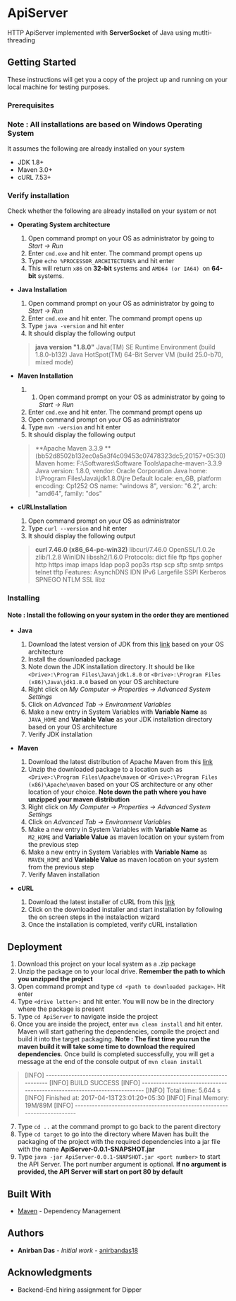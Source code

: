 # ApiServer

HTTP ApiServer implemented with **ServerSocket** of Java using mutlti-threading 

## Getting Started

These instructions will get you a copy of the project up and running on your local machine for testing purposes.

### Prerequisites

### **Note : All installations are based on Windows Operating System**

It assumes the following are already installed on your system

* JDK 1.8+
* Maven 3.0+
* cURL 7.53+

### Verify installation 

Check whether the following are already installed on your system or not

* **Operating System architecture**
	1. Open command prompt on your OS as administrator by going to _Start -> Run_
	2. Enter `cmd.exe` and hit enter. The command prompt opens up
	3. Type `echo %PROCESSOR_ARCHITECTURE%` and hit enter
	4. This will return `x86` on **32-bit** systems and `AMD64 (or IA64) `on **64-bit** systems.

* **Java Installation**
	1. Open command prompt on your OS as administrator by going to _Start -> Run_
	2. Enter `cmd.exe` and hit enter. The command prompt opens up
	3. Type `java -version` and hit enter
	4. It should display the following output
	> **java version "1.8.0"**
	> Java(TM) SE Runtime Environment (build 1.8.0-b132)
	> Java HotSpot(TM) 64-Bit Server VM (build 25.0-b70, mixed mode)

* **Maven Installation**
	1. 1. Open command prompt on your OS as administrator by going to _Start -> Run_
	2. Enter `cmd.exe` and hit enter. The command prompt opens up
	3. Open command prompt on your OS as administrator
	4. Type `mvn -version` and hit enter
	5. It should display the following output
	> **Apache Maven 3.3.9 **
	> (bb52d8502b132ec0a5a3f4c09453c07478323dc5;20157+05:30)
Maven home: F:\Softwares\Software Tools\apache-maven-3.3.9
Java version: 1.8.0, vendor: Oracle Corporation
Java home: I:\Program Files\Java\jdk1.8.0\jre
Default locale: en_GB, platform encoding: Cp1252
OS name: "windows 8", version: "6.2", arch: "amd64", family: "dos"

* **cURLInstallation**
	1. Open command prompt on your OS as administrator
	2. Type `curl --version` and hit enter
	3. It should display the following output
	> **curl 7.46.0 (x86_64-pc-win32)** libcurl/7.46.0 OpenSSL/1.0.2e zlib/1.2.8 WinIDN libssh2/1.6.0
	> Protocols: dict file ftp ftps gopher http https imap imaps ldap pop3 pop3s rtsp scp sftp smtp smtps telnet tftp
Features: AsynchDNS IDN IPv6 Largefile SSPI Kerberos SPNEGO NTLM SSL libz

### Installing 

#### **Note : Install the following on your system in the order they are mentioned**

* **Java**

	1. Download the latest version of JDK from this [link](http://www.oracle.com/technetwork/java/javase/downloads/jdk8-downloads-2133151.html) based on your OS architecture
	2. Install the downloaded package
	3. Note down the JDK installation directory. It should be like ` <Drive>:\Program Files\Java\jdk1.8.0 ` or ` <Drive>:\Program Files (x86)\Java\jdk1.8.0 ` based on your OS architecture
	4. Right click on _My Computer -> Properties -> Advanced System Settings_
	5. Click on _Advanced Tab -> Environment Variables_
	6. Make a new entry in System Variables with **Variable Name** as `JAVA_HOME` and **Variable Value** as your JDK installation directory based on your OS architecture
	7. Verify JDK installation

* **Maven**

	1. Download the latest distribution of Apache Maven from this [link](http://mirror.fibergrid.in/apache/maven/maven-3/3.5.0/binaries/apache-maven-3.5.0-bin.zip) 
	2. Unzip the downloaded package to a location such as  ` <Drive>:\Program Files\Apache\maven ` or ` <Drive>:\Program Files (x86)\Apache\maven ` based on your OS architecture or any other location of your choice. **Note down the path where you have unzipped your maven distribution**
	3. Right click on _My Computer -> Properties -> Advanced System Settings_
	4. Click on _Advanced Tab -> Environment Variables_
	5. Make a new entry in System Variables with **Variable Name** as `M2_HOME` and **Variable Value** as maven location on your system from the previous step
	6. Make a new entry in System Variables with **Variable Name** as `MAVEN_HOME` and **Variable Value** as maven location on your system from the previous step
	7. Verify Maven installation

* **cURL**

	1. Download the latest installer of cURL from this [link](http://www.confusedbycode.com/curl/) 
	2. Click on the downloaded installer and start installation by following the on screen steps in the instalaction wizard
	3. Once the installation is completed, verify cURL installation

## Deployment

 1. Download this project on your local system as a .zip package
 2. Unzip the package on to your local drive. **Remember the path to which you unzipped the project**
 3. Open command prompt and type `cd <path to downloaded package>`. Hit enter
 4. Type `<drive letter>:` and hit enter. You will now be in the directory where the package is present
 5. Type `cd ApiServer` to navigate inside the project
 6. Once you are inside the project, enter `mvn clean install` and hit enter. Maven will start gathering the dependencies, compile the project and build it into the target packaging. **Note : The first time you run the maven build it will take some time to download the required dependencies**. Once build is completed successfully, you will get a message  at the end of the console output of `mvn clean install`
 > [INFO] ------------------------------------------------------------------------
 > [INFO] BUILD SUCCESS
 > [INFO] ------------------------------------------------------------------------
 > [INFO] Total time: 5.644 s
 > [INFO] Finished at: 2017-04-13T23:01:20+05:30
 > [INFO] Final Memory: 19M/89M
 > [INFO] ------------------------------------------------------------------------
	
 7. Type `cd ..` at the command prompt to go back to the parent
    directory
 8. Type `cd target` to go into the directory where Maven has built the packaging of the project with the required dependencies into a jar file with the name **ApiServer-0.0.1-SNAPSHOT.jar**
 9.  Type `java -jar ApiServer-0.0.1-SNAPSHOT.jar <port number>` to start the API Server. The port number argument is optional. **If no argument is provided, the API Server will start on port 80 by default**
 
## Built With

* [Maven](https://maven.apache.org/) - Dependency Management

## Authors

* **Anirban Das** - *Initial work* - [anirbandas18](https://github.com/anirbandas18)

## Acknowledgments

* Backend-End hiring assignment for Dipper
